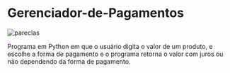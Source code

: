 # Gerenciador-de-Pagamentos
![pareclas](https://user-images.githubusercontent.com/121234114/217849043-3e78097f-2ae1-4832-86ce-580ccf8dd873.png)

Programa em Python em que o usuário digita o valor de um produto, e escolhe a forma de pagamento e o programa retorna o valor com juros ou não dependendo da forma de pagamento.
